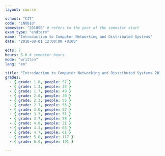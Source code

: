 ```yaml
---
layout: course

school: "CIT"
code: "IN0010"
semester: "2018SS" # refers to the year of the semester start
exam_type: "endterm"
name: "Introduction to Computer Networking and Distributed Systems"
date: "2018-08-01 12:00:00 +0100"

ects: 7
hours: 5.0 # semester hours
mode: "written"
lang: "en"

title: "Introduction to Computer Networking and Distributed Systems 2018SS Endterm"
grades:
  - { grade: 1.0, people: 57 }
  - { grade: 1.3, people: 33 }
  - { grade: 1.7, people: 49 }
  - { grade: 2.0, people: 30 }
  - { grade: 2.3, people: 56 }
  - { grade: 2.7, people: 56 }
  - { grade: 3.0, people: 57 }
  - { grade: 3.3, people: 51 }
  - { grade: 3.7, people: 58 }
  - { grade: 4.0, people: 21 }
  - { grade: 4.3, people: 65 }
  - { grade: 4.7, people: 61 }
  - { grade: 5.0, people: 117 }
  - { grade: 6.0, people: 191 }

---
```



